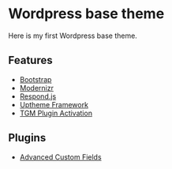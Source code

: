 # Wordpress base theme

Here is my first Wordpress base theme.

## Features
- [Bootstrap][1]
- [Modernizr][2]
- [Respond.js][3]
- [Uptheme Framework][4]
- [TGM Plugin Activation][5]

## Plugins

- [Advanced Custom Fields][6]


[1]: http://getbootstrap.com/ (Bootstrap) 
[2]: http://modernizr.com/ (Modernizr)
[3]: https://github.com/scottjehl/Respond (Respond.js)
[4]: http://upthemes.com/upthemes-framework/ (Uptheme Framework)
[5]: http://tgmpluginactivation.com/#download (TGM Plugin Activation)
[6]: http://www.advancedcustomfields.com/ (Advanced Custom Fields)